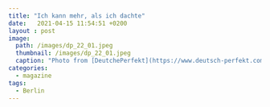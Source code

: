 ```yaml
---
title: "Ich kann mehr, als ich dachte"
date:   2021-04-15 11:54:51 +0200
layout : post
image: 
  path: /images/dp_22_01.jpeg
  thumbnail: /images/dp_22_01.jpeg
  caption: "Photo from [DeutchePerfekt](https://www.deutsch-perfekt.com/)"
categories:
  - magazine
tags:
  - Berlin
---
```


